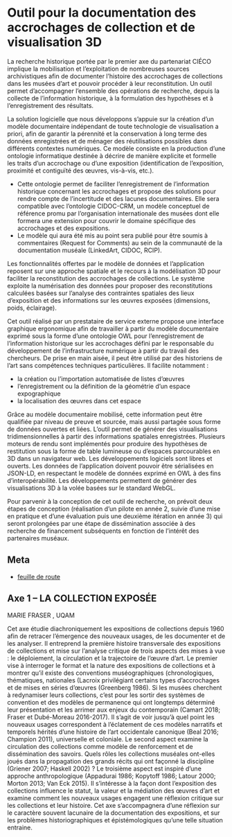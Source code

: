# Outil pour la documentation des accrochages de collection et de visualisation 3D

La recherche historique portée par le premier axe du partenariat CIÉCO implique la mobilisation et l’exploitation de nombreuses sources archivistiques afin de documenter l’histoire des accrochages de collections dans les musées d’art et pouvoir procéder à leur reconstitution. Un outil permet d’accompagner l’ensemble des opérations de recherche, depuis la collecte de l’information historique, à la formulation des hypothèses et à l’enregistrement des résultats.

La solution logicielle que nous développons s’appuie sur la création d’un modèle documentaire indépendant de toute technologie de visualisation a priori, afin de garantir la pérennité et la conservation à long terme des données enregistrées et de ménager des réutilisations possibles dans différents contextes numériques. Ce modèle consiste en la production d’une ontologie informatique destinée à décrire de manière explicite et
formelle les traits d’un accrochage ou d’une exposition (identification de l’exposition, proximité et contiguïté des œuvres, vis-à-vis, etc.).
- Cette ontologie permet de faciliter l’enregistrement de l’information historique concernant les accrochages et propose des solutions pour rendre compte de l’incertitude et des lacunes documentaires. Elle sera compatible avec l’ontologie CIDOC-CRM, un modèle conceptuel de référence promu par l’organisation internationale des musées dont elle formera une extension pour couvrir le domaine spécifique des accrochages et des expositions.
- Le modèle qui aura été mis au point sera publié pour être soumis à commentaires (Request for Comments) au sein de la communauté de la documentation muséale (LinkedArt, CIDOC, RCIP).

Les fonctionnalités offertes par le modèle de données et l’application reposent sur une approche spatiale et le recours à la modélisation 3D pour faciliter la reconstitution des accrochages de collections. Le système exploite la numérisation des données pour proposer des reconstitutions calculées basées sur l’analyse des contraintes spatiales des lieux d’exposition et des informations sur les œuvres exposées (dimensions, poids, éclairage).

Cet outil réalisé par un prestataire de service externe propose une interface graphique ergonomique afin de travailler à partir du modèle documentaire exprimé sous la forme d’une ontologie OWL pour l’enregistrement de l’information historique sur les accrochages défini par le responsable du développement de l’infrastructure numérique à partir du travail des chercheurs. De prise en main aisée, il peut être utilisé par des historiens de l’art sans compétences techniques particulières. Il facilite notamment : 
- la création ou l’importation automatisée de listes d’œuvres
- l’enregistrement ou la définition de la géométrie d’un espace expographique
- la localisation des œuvres dans cet espace

Grâce au modèle documentaire mobilisé, cette information peut être qualifiée par niveau de preuve et sourcée, mais aussi partagée sous forme de données ouvertes et liées. L’outil permet de générer des visualisations tridimensionnelles à partir des informations spatiales enregistrées. Plusieurs moteurs de rendu sont implémentés pour produire des hypothèses de restitution sous la forme de table lumineuse ou d’espaces parcourables en 3D dans un navigateur web. Les développements logiciels sont libres et ouverts. Les données de l’application doivent pouvoir être sérialisées en JSON-LD, en respectant le modèle de données exprimé en OWL à des fins d’interopérabilité. Les développements permettent de générer des visualisations 3D à la volée basées sur le standard WebGL.

Pour parvenir à la conception de cet outil de recherche, on prévoit deux étapes de conception (réalisation d’un pilote en année 2, suivie d’une mise en pratique et d’une évaluation puis une deuxième itération en année 3) qui seront prolongées par une étape de dissémination associée à des recherche de financement subséquents en fonction de l’intérêt des partenaires muséaux.

## Meta
- [feuille de route](https://github.com/ouvroir/expots/milestones?direction=asc&sort=due_date&state=open)



## Axe 1 – LA COLLECTION EXPOSÉE 

MARIE FRASER , UQAM

Cet axe étudie diachroniquement les expositions de collections depuis 1960 afin de retracer l’émergence des nouveaux usages, de les documenter et de les analyser. Il entreprend la première histoire transversale des expositions de collections et mise sur l’analyse critique de trois aspects des mises à vue : le déploiement, la circulation et la trajectoire de l’œuvre d’art. Le premier vise à interroger le format et la nature des expositions de collections et à montrer qu’il existe des conventions muséographiques (chronologiques, thématiques, nationales (Lacroix privilégiant certains types d’accrochages et de mises en séries d’œuvres (Greenberg 1986). Si les musées cherchent à redynamiser leurs collections, c’est pour les sortir des systèmes de convention et des modèles de permanence qui ont longtemps déterminé leur présentation et les arrimer aux enjeux du contemporain (Camart 2018; Fraser et Dubé-Moreau 2016-2017). Il s’agit de voir jusqu’à quel point les nouveaux usages correspondent à l’éclatement de ces modèles narratifs et temporels hérités d’une histoire de l’art occidentale canonique (Beal 2016; Champion 2011), universelle et coloniale. Le second aspect examine la circulation des collections comme modèle de renforcement et de dissémination des savoirs. Quels rôles les collections muséales ont-elles joués dans la propagation des grands récits qui ont façonné la discipline (Griener 2007; Haskell 2002) ? Le troisième aspect est inspiré d’une approche anthropologique (Appadurai 1986; Kopytoff 1986; Latour 2000; Morton 2013; Van Eck 2015). Il s’intéresse à la façon dont l’exposition des collections influence le statut, la valeur et la médiation des œuvres d’art et examine comment les nouveaux usages engagent une réflexion critique sur les collections et leur histoire. Cet axe s’accompagnera d’une réflexion sur le caractère souvent lacunaire de la documentation des expositions, et sur les problèmes historiographiques et épistémologiques qu’une telle situation entraine.
